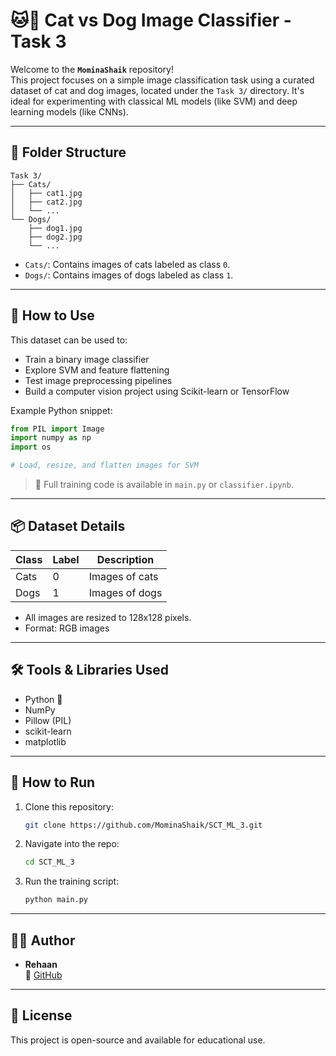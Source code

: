 # 🐱🐶 Cat vs Dog Image Classifier - Task 3

Welcome to the **`MominaShaik`** repository!  
This project focuses on a simple image classification task using a curated dataset of cat and dog images, located under the `Task 3/` directory. It's ideal for experimenting with classical ML models (like SVM) and deep learning models (like CNNs).

---

## 📁 Folder Structure

```
Task 3/
├── Cats/
│   ├── cat1.jpg
│   ├── cat2.jpg
│   └── ...
└── Dogs/
    ├── dog1.jpg
    ├── dog2.jpg
    └── ...
```

- `Cats/`: Contains images of cats labeled as class `0`.
- `Dogs/`: Contains images of dogs labeled as class `1`.

---

## 🧠 How to Use

This dataset can be used to:
- Train a binary image classifier
- Explore SVM and feature flattening
- Test image preprocessing pipelines
- Build a computer vision project using Scikit-learn or TensorFlow

Example Python snippet:
```python
from PIL import Image
import numpy as np
import os

# Load, resize, and flatten images for SVM
```

> 🔗 Full training code is available in `main.py` or `classifier.ipynb`.

---

## 📦 Dataset Details

| Class | Label | Description          |
|-------|-------|----------------------|
| Cats  | 0     | Images of cats       |
| Dogs  | 1     | Images of dogs       |

- All images are resized to 128x128 pixels.
- Format: RGB images

---

## 🛠 Tools & Libraries Used

- Python 🐍
- NumPy
- Pillow (PIL)
- scikit-learn
- matplotlib

---

## 🚀 How to Run

1. Clone this repository:
   ```bash
   git clone https://github.com/MominaShaik/SCT_ML_3.git
   ```

2. Navigate into the repo:
   ```bash
   cd SCT_ML_3
   ```

3. Run the training script:
   ```bash
   python main.py
   ```

---

## 🙋‍♂️ Author

- **Rehaan**  
  🔗 [GitHub](https://github.com/MominaShaik)

---

## 📄 License

This project is open-source and available for educational use.
